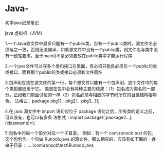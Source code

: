 # Java-
初学java记录笔记

java 虚拟机（JVM）

1.一个Java源文件中最多只能有一个public类，当有一个public类时，源文件名必须与之一致，否则无法编译，如果源文件中没有一个public类，则文件名与类中没有一致性要求。至于main()不是必须要放在public类中才能运行程序

2.一个java文件可以写多个类和接口在里面，但必须只能且必须有一个public的类或接口，而且那个public的类或接口必须和文件同名

3.包声明应该在源文件的第一行，每个源文件只能有一个包声明，这个文件中的每个类型都应用于它。
  类放在包中会有两种主要的结果：（1）包名成为类名的一部分，正如我们前面讨论的一样（2）包名必须与相应的字节码所在的目录结构相吻合。
  法格式：package pkg1[．pkg2[．pkg3…]];

4.在 java 源文件中 import 语句应位于 package 语句之后，所有类的定义之前，可以没有，也可以有多条
  法格式：import package1[.package2…].(classname|*);

5.包名中的每一个部分对应一个子目录。
  例如：有一个 com.runoob.test 的包，这个包包含一个叫做 Runoob.java 的源文件，那么相应的，应该有如下面的一连串子目录：
  ....\com\runoob\test\Runoob.java
